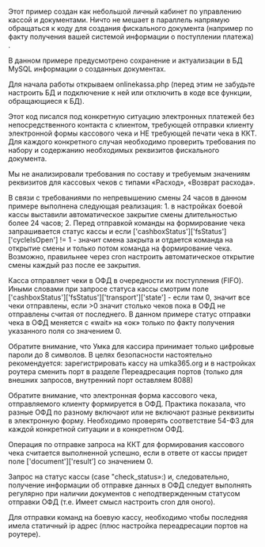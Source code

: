 Этот пример создан как небольшой личный кабинет по управлению кассой и документами. Ничто не мешает в параллель напрямую обращаться к коду для создания фискального документа (например по факту получения вашей системой информации о поступлении платежа) .


В данном примере предусмотрено сохранение и актуализации в БД MySQL информации о созданных документах.

Для начала работы открываем onlinekassa.php (перед этим не забудьте настроить БД и подключение к ней или отключить в коде все функции, обращающиеся к БД).


Этот код писался под конкретную ситуацию электронных платежей без непосредственного контакта с клиентом, требующей отправки клиенту электронной формы кассового чека и НЕ требующей печати чека в ККТ. Для каждого конкретного случая необходимо проверить требования по набору и содержанию необходимых реквизитов фискального документа.

Мы не анализировали требования по составу и требуемым значениям реквизитов для кассовых чеков с типами «Расход», «Возврат расхода».

В связи с требованиями по непревышению смены 24 часов в данном примере выполнена следующая реализация: 1. в настройках боевой кассы выставили автоматическое закрытие смены длительностью более 24 часов; 2. Перед отправкой команды на формирование чека запрашивается статус кассы и если ['cashboxStatus']['fsStatus']['cycleIsOpen'] != 1 -  значит смена закрыта и отдается команда на открытие смены и только потом команда на формирование чека. Возможно, правильнее через cron настроить автоматическое открытие смены каждый раз после ее закрытия.

Касса отправляет чеки в ОФД в очередности их поступления (FIFO). Иными словами при запросе статуса кассы смотрим поле ['cashboxStatus']['fsStatus']['transport']['state'] - если там 0, значит все чеки отправлены, если >0 значит столько чеков пока в ОФД не отправлены считая от последнего. В данном примере статус отправки чека в ОФД меняется с «wait» на «ок» только по факту получения указанного поля со значением 0.

Обратите внимание, что Умка для кассира принимает только цифровые пароли до 8 символов.
В целях безопасности настоятельно рекомендуется: зарегистрировать кассу на umka365.org и в настройках роутера сменить порт в разделе Переадресация портов (только для внешних запросов, внутренний порт оставляем 8088)

Обратите внимание, что электронная форма кассового чека, отправляемого клиенту формируется в ОФД. Практика показала, что разные ОФД по разному включают или не включают разные реквизиты в электронную форму. Необходимо проверять соответствие 54-ФЗ для каждой конкретной ситуации и в конкретном ОФД.

Операция по отправке запроса на ККТ для формирования кассового чека считается выполненной успешно, если в ответе от кассы придет поле ['document']['result’] со значением 0.

Запрос на статус кассы (case "check_status»:) и, следовательно, получение информации об отправке данных в ОФД следует выполнять регулярно при наличии документов с неподтвержденным статусом отправки ОФД (т.е. Имеет смысл настроить cron для оного).

Для отправки команд на боевую кассу, необходимо чтобы последняя имела статичный ip адрес (плюс настройка переадресации портов на роутере).




